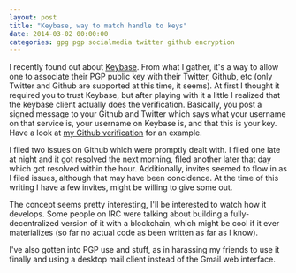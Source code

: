 ```yaml
---
layout: post
title: "Keybase, way to match handle to keys"
date: 2014-03-02 00:00:00
categories: gpg pgp socialmedia twitter github encryption
---
```


I recently found out about [Keybase](https://keybase.io). From what I gather,
it's a way to allow one to associate their PGP public key with their Twitter,
Github, etc (only Twitter and Github are supported at this time, it seems). At
first I thought it required you to trust Keybase, but after playing with it a
little I realized that the keybase client actually does the verification.
Basically, you post a signed message to your Github and Twitter which says what
your username on that service is, your username on Keybase is, and that this is
your key. Have a look at
[my Github verification](https://gist.github.com/thefinn93/9278956) for an
example.

I filed two issues on Github which were promptly dealt with. I filed one late
at night and it got resolved the next morning, filed another later that day
which got resolved within the hour. Additionally, invites seemed to flow in as
I filed issues, although that may have been concidence. At the time of this
writing I have a few invites, might be willing to give some out.

The concept seems pretty interesting, I'll be interested to watch how
it develops. Some people on IRC were talking about building a
fully-decentralized version of it with a blockchain, which might be cool if it
ever materializes (so far no actual code as been written as far as I know).

I've also gotten into PGP use and stuff, as in harassing my friends to use it
finally and using a desktop mail client instead of the Gmail web interface.
